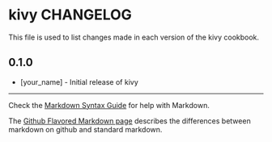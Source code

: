 kivy CHANGELOG
==============

This file is used to list changes made in each version of the kivy cookbook.

0.1.0
-----
- [your_name] - Initial release of kivy

- - -
Check the [Markdown Syntax Guide](http://daringfireball.net/projects/markdown/syntax) for help with Markdown.

The [Github Flavored Markdown page](http://github.github.com/github-flavored-markdown/) describes the differences between markdown on github and standard markdown.
